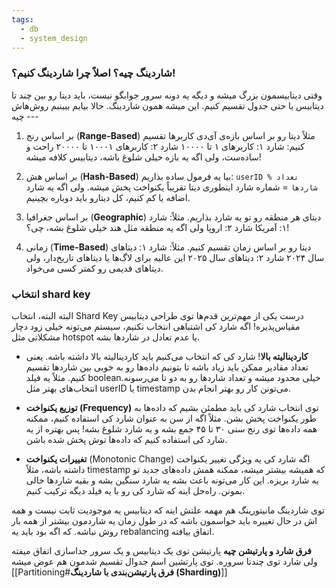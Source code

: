 ```yaml
---
tags:
  - db
  - system_design
---
```


### شاردینگ چیه؟ اصلاً چرا شاردینگ کنیم؟!
 وقتی دیتابیسمون بزرگ میشه و دیگه یه دونه سرور جوابگو نیست، باید دیتا رو بین چند تا دیتابیس یا حتی جدول تقسیم کنیم. این میشه همون شاردینگ. حالا بیایم ببینبم روش‌هاش چیه --- 
  1. بر اساس رنج (**Range-Based**) مثلاً دیتا رو بر اساس بازه‌ی آی‌دی کاربرها تقسیم کنیم: شارد ۱: کاربرهای ۱ تا ۱۰۰۰۰ شارد ۲: کاربرهای ۱۰۰۰۱ تا ۲۰۰۰۰ راحت و ساده‌ست، ولی اگه یه بازه خیلی شلوغ باشه، دیتابیس کلافه میشه!
  
  2. بر اساس هش (**Hash-Based**) بیا یه فرمول ساده بذاریم: `userID % تعداد شاردها` = شماره شارد اینطوری دیتا تقریباً یکنواخت پخش میشه. ولی اگه یه شارد اضافه یا کم کنیم، کل دیتارو باید دوباره بچینیم. 
  
  3. بر اساس جغرافیا (**Geographic**) دیتای هر منطقه رو تو یه شارد بذاریم. مثلاً: شارد ۱: آمریکا شارد ۲: اروپا ولی اگه یه منطقه مثل هند خیلی شلوغ بشه، چی؟! 
  4. زمانی (**Time-Based**) دیتا رو بر اساس زمان تقسیم کنیم. مثلاً: شارد ۱: دیتاهای سال ۲۰۲۴ شارد ۲: دیتاهای سال ۲۰۲۵ این عالیه برای لاگ‌ها یا دیتاهای تاریخ‌دار، ولی دیتاهای قدیمی رو کمتر کسی می‌خواد.


### انتخاب shard key

البته البته، انتخاب Shard Key درست یکی از مهم‌ترین قدم‌ها توی طراحی دیتابیس مقیاس‌پذیره! اگه شارد کی اشتباهی انتخاب نکنیم، سیستم می‌تونه خیلی زود دچار مشکلاتی مثل hotspot یا عدم تعادل در شارد‌ها بشه. 

- **کاردینالیته بالا**! شارد کی که انتخاب می‌کنیم باید کاردینالیته بالا داشته باشه. یعنی تعداد مقادیر ممکن باید زیاد باشه تا بتونیم داده‌ها رو به خوبی بین شارد‌ها تقسیم کنیم. مثلاً یه فیلد booleanخیلی محدود میشه و تعداد شارد‌ها رو به دو تا می‌رسونه. انتخاب‌های بهتر مثل userID یا timestamp می‌تونن کار رو بهتر انجام بدن.

- **توزیع یکنواخت (Frequency)** توی انتخاب شارد کی باید مطمئن بشیم که داده‌ها به طور یکنواخت پخش بشن. مثلاً اگه از سن به عنوان شارد کی استفاده کنیم، ممکنه همه داده‌ها توی رنج سنی ۳۰ تا ۴۵ جمع بشه و یه شارد شلوغ بشه! پس بهتره از یه شارد کی استفاده کنیم که داده‌ها توش پخش شده باشن.

-  **تغییرات یکنواخت** (Monotonic Change) اگه شارد کی‌ یه ویژگی تغییر یکنواخت داشته باشه، مثلاً timestamp که همیشه بیشتر میشه، ممکنه همش داده‌های جدید تو یه شارد بریزه. این کار می‌تونه باعث بشه یه شارد سنگین بشه و بقیه شارد‌ها خالی بمونن. راه‌حل اینه که شارد کی‌ رو با یه فیلد دیگه ترکیب کنیم.

توی شاردینگ مانیتورینگ هم مهمه علتش اینه که دیتابیس یه موجودیت ثابت نیست و همه اش در حال تغییره باید حواسمون باشه که در طول زمان یه شاردمون بیشتر از همه بار روش نباشه. که اگه بود باید یه rebalancing اتفاق بیافته.


**فرق شارد و پارتیشن چیه**
پارتیشن توی یک دیتابیس و یک سرور جداسازی اتفاق میفته ولی شارد توی چندتا سروره. توی پارتشین اسم جدوال تقسیم شدمون هم عوض میشه
[[Partitioning#**فرق پارتیشن‌بندی با شاردینگ (Sharding)**]]